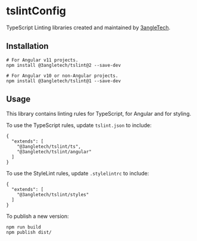 # tslintConfig

TypeScript Linting libraries created and maintained by [3angleTech](www.3angle.tech).


## Installation

    # For Angular v11 projects.
    npm install @3angletech/tslint@2 --save-dev

    # For Angular v10 or non-Angular projects.
    npm install @3angletech/tslint@1 --save-dev


## Usage

This library contains linting rules for TypeScript, for Angular and for styling.

To use the TypeScript rules, update `tslint.json` to include:

    {
      "extends": [
        "@3angletech/tslint/ts",
        "@3angletech/tslint/angular"
      ]
    }

To use the StyleLint rules, update `.stylelintrc` to include:

    {
      "extends": [
        "@3angletech/tslint/styles"
      ]
    }

To publish a new version:

    npm run build
    npm publish dist/
